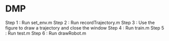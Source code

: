 # DMP 

Step 1 : Run set_env.m
Step 2 : Run recordTrajectory.m
Step 3 : Use the figure to draw a trajectory and close the window
Step 4 : Run train.m
Step 5 : Run test.m
Step 6 : Run drawRobot.m
